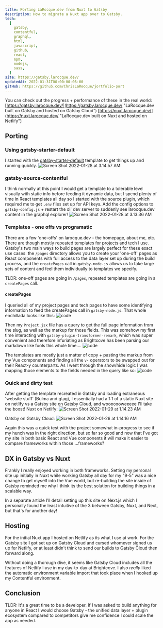 ```yaml
---
title: Porting LaRocque.dev from Nuxt to Gatsby
description: How to migrate a Nuxt app over to Gatsby.
tech:
  [
    gatsby,
    contentful,
    graphql,
    html,
    javascript,
    github,
    react,
    npm,
    nodejs,
    sass,
  ]
site: https://gatsby.larocque.dev/
updatedAt: 2022-01-31T00:00:00-05:00
gitHub: https://github.com/ChrisLaRocque/jortfolio-port
---
```


You can check out the progress + performance of these in the real world:
[https://gatsby.larocque.dev/](https://gatsby.larocque.dev/ "LaRocque.dev built on Gatsby and hosted on Gatsby Cloud")
[https://nuxt.larocque.dev/](https://nuxt.larocque.dev/ "LaRocque.dev built on Nuxt and hosted on Netlify")

## Porting

### Using gatsby-starter-default

I started with the [gatsby-starter-default](https://github.com/gatsbyjs/gatsby-starter-default "Gatsby starter default template on github") template to get things up and running quickly.
![Screen Shot 2022-01-28 at 3.14.57 AM](//images.ctfassets.net/i1trowbjm312/60HHw7E5JPKw2J28LJ4jgT/9f4b78a58f63ad0fa31fedf8e9e7c3bb/Screen_Shot_2022-01-28_at_3.14.57_AM.png)

### gatsby-source-contentful

I think normally at this point I would get a template to a tolerable level visually with static info before feeding it dynamic data, but I spend plenty of time in React templates all day so I started with the source plugin, which required me to get `.env` files set up for API keys. Add the config options to `gatsby-config.js` + restart the ol' dev server to suddenly see larocque.dev content in the graphql explorer!
![Screen Shot 2022-01-28 at 3.13.36 AM](//images.ctfassets.net/i1trowbjm312/swV9Tg8SatfTZqvF9l4ZH/817c079d1d2f40ebe58459428e7bfaa4/Screen_Shot_2022-01-28_at_3.13.36_AM.png)

### Templates - one offs vs programatic

There are a few 'one-offs' on larocque.dev - the homepage, about me, etc. There are though mostly repeated templates for projects and tech I use. Gatsby's two main ways to build pages are largely perfect for these exact use cases: the `/pages` directory allows you to create your 'one-off' pages as React components with full access to the data layer set up during the build process, and the `createPages` call in `gatsby-node.js` allows us to take large sets of content and feel them individually to templates we specify.

TLDR: one-off pages are going in `/pages`, repeated templates are going in a `createPages` call.

#### createPages

I queried all of my project pages and tech pages to have some identifying information to feed the createPages call in `gatsby-node.js`. That whole enchillada looks like this:
![code](//images.ctfassets.net/i1trowbjm312/3GbEwumlo0YXMkl2NjQ7ca/3a76e52a7253e983c5f3c688e266a27f/code.png)

Then my `Project.jsx` file has a query to get the full page information from the slug, as well as the markup for those fields. This was somehow my first time interacting with `gatsby-plugin-transformer-remark`, which was super convenient and therefore infuriating as Brightcove has been parsing our markdown like fools this whole time....
![code](//images.ctfassets.net/i1trowbjm312/5P0ydWXxjqINqhdbFUg92B/3ee6326e1c0f71a26cf1fea5d86143f3/code.png)

The templates are mostly just a matter of copy + pasting the markup from my Vue components and finding all the `v-` operators to be swapped out for their React-y counterparts. As I went through the show/hide logic I was mapping those elements to the fields needed in the query like so:
![code](//images.ctfassets.net/i1trowbjm312/SjXCnMF9BQ64PYyUcL6zv/15cefdfec3b064d9a00a51485d3fb737/code.png)

### Quick and dirty test

After getting the template recreated in Gatsby and loading extraneous 'website stuff' (Bulma and gtag), I essentially had a 1:1 of a static Nuxt site on netlify vs a Gatsby site on Gatsby Cloud, and wooooooweeeee I'll take the boost!
Nuxt on Netlify:
![Screen Shot 2022-01-29 at 1.14.23 AM](//images.ctfassets.net/i1trowbjm312/4zv22kWU9Imtb6XRFUP94N/8b45908466f9bd7fd78176487baa4892/Screen_Shot_2022-01-29_at_1.14.23_AM.png)

Gatsby on Gatsby Cloud:
![Screen Shot 2022-01-29 at 1.14.16 AM](//images.ctfassets.net/i1trowbjm312/4j6u1u2AcPHOtKeDoXOAlq/b27dfeee9e9c16b0a87c9ebe1180dbb3/Screen_Shot_2022-01-29_at_1.14.16_AM.png)

Again this was a quick test with the project somewhat in-progress to see if my hunch was in the right direction, but so far so good and now that I've got my site in both basic React and Vue components it will make it easier to compare frameworks within those ...frameworks?

## DX in Gatsby vs Nuxt

Frankly I really enjoyed working in both frameworks. Setting my personal site up initially in Nuxt while working Gatsby all day for my "9-5" was a nice change to get myself into the Vue world, but re-building the site inside of Gatsby reminded me why I think its the best solution for building things in a scalable way.

In a separate article I'll detail setting up this site on Next.js which I personally found the least intuitive of the 3 between Gatsby, Nuxt, and Next, but that's for another day!

## Hosting

For the initial Nuxt app I hosted on Netlify as its what I use at work. For the Gatsby site I got set up on Gatsby Cloud and cursed whomever signed us up for Netlify, or at least didn't think to send our builds to Gatsby Cloud then forward along.

Without doing a thorough dive, it seems like Gatsby Cloud includes all the features of Netlify I use in my day-to-day at Brightcove. I also _really_ liked the automatic environment variable import that took place when I hooked up my Contentful environment.

## Conclusion

TLDR: It's a great time to be a developer. If I was asked to build anything for anyone in React I would choose Gatsby - the unified data layer + plugin ecosystem compared to competitors give me confidence I could scale the app as needed.
